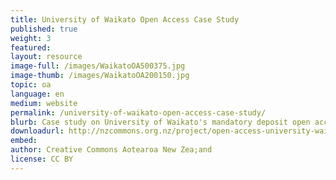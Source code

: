 ```yaml
---
title: University of Waikato Open Access Case Study
published: true
weight: 3
featured: 
layout: resource
image-full: /images/WaikatoOA500375.jpg
image-thumb: /images/WaikatoOA200150.jpg
topic: oa
language: en
medium: website
permalink: /university-of-waikato-open-access-case-study/
blurb: Case study on University of Waikato's mandatory deposit open access policy
downloadurl: http://nzcommons.org.nz/project/open-access-university-waikato/
embed:
author: Creative Commons Aotearoa New Zea;and
license: CC BY 
---
```

